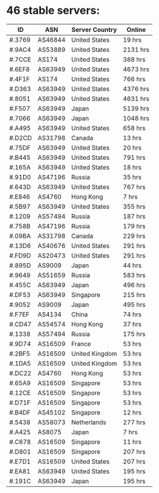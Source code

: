 # 46 stable servers:

| ID | ASN | Server Country | Online |
| ------ | ------ | ------ | ------ |
| #.3769 | AS46844 | United States | 19 hrs |
| #.9AC4 | AS53889 | United States | 2131 hrs |
| #.7CCE | AS174 | United States | 388 hrs |
| #.6EF8 | AS63949 | United States | 4673 hrs |
| #.4F1F | AS174 | United States | 766 hrs |
| #.D363 | AS63949 | United States | 4376 hrs |
| #.8051 | AS63949 | United States | 4631 hrs |
| #.F507 | AS63949 | Japan | 5139 hrs |
| #.7066 | AS63949 | Japan | 1048 hrs |
| #.A495 | AS63949 | United States | 658 hrs |
| #.D2CD | AS31798 | Canada | 13 hrs |
| #.75DF | AS63949 | United States | 20 hrs |
| #.B445 | AS63949 | United States | 791 hrs |
| #.165A | AS63949 | United States | 18 hrs |
| #.91D0 | AS47196 | Russia | 35 hrs |
| #.643D | AS63949 | United States | 767 hrs |
| #.E846 | AS4760 | Hong Kong | 7 hrs |
| #.5B97 | AS63949 | United States | 355 hrs |
| #.1209 | AS57494 | Russia | 187 hrs |
| #.758B | AS47196 | Russia | 179 hrs |
| #.09BA | AS31798 | Canada | 229 hrs |
| #.13D6 | AS40676 | United States | 291 hrs |
| #.FD9D | AS20473 | United States | 291 hrs |
| #.895D | AS9009 | Japan | 44 hrs |
| #.9649 | AS51659 | Russia | 583 hrs |
| #.455C | AS63949 | Japan | 496 hrs |
| #.DF53 | AS63949 | Singapore | 215 hrs |
| #.9052 | AS9009 | Japan | 495 hrs |
| #.F7EF | AS4134 | China | 74 hrs |
| #.CD47 | AS54574 | Hong Kong | 37 hrs |
| #.1338 | AS57494 | Russia | 175 hrs |
| #.9D74 | AS16509 | France | 53 hrs |
| #.2BF5 | AS16509 | United Kingdom | 53 hrs |
| #.1DA5 | AS16509 | United Kingdom | 53 hrs |
| #.DC22 | AS4760 | Hong Kong | 53 hrs |
| #.65A9 | AS16509 | Singapore | 53 hrs |
| #.12CE | AS16509 | Singapore | 53 hrs |
| #.D71F | AS16509 | Singapore | 53 hrs |
| #.B4DF | AS45102 | Singapore | 12 hrs |
| #.5438 | AS58073 | Netherlands | 277 hrs |
| #.A425 | AS8075 | Japan | 7 hrs |
| #.C678 | AS16509 | Singapore | 11 hrs |
| #.D801 | AS16509 | Singapore | 207 hrs |
| #.E7D1 | AS16509 | United States | 207 hrs |
| #.EA81 | AS63949 | United States | 195 hrs |
| #.191C | AS63949 | Japan | 195 hrs |

